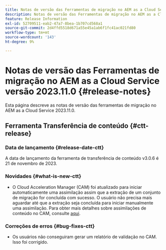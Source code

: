 ```yaml
---
title: Notas de versão das Ferramentas de migração no AEM as a Cloud Service versão 2023.11.0
description: Notas de versão das Ferramentas de migração no AEM as a Cloud Service versão 2023.11.0
feature: Release Information
exl-id: 52709511-eab2-47a7-8bea-1b707cd568a1
source-git-commit: 2d4ffd5518d671a55e45a1ab6f1fc41ac021fd80
workflow-type: tm+mt
source-wordcount: '143'
ht-degree: 9%

---
```


# Notas de versão das Ferramentas de migração no AEM as a Cloud Service versão 2023.11.0 {#release-notes}

Esta página descreve as notas de versão das ferramentas de migração no AEM as a Cloud Service 2023.11.0.

## Ferramenta Transferência de conteúdo {#ctt-release}

### Data de lançamento {#release-date-ctt}

A data de lançamento da ferramenta de transferência de conteúdo v3.0.6 é 21 de novembro de 2023.

### Novidades {#what-is-new-ctt}

* O Cloud Acceleration Manager (CAM) foi atualizado para iniciar automaticamente uma assimilação assim que a extração de um conjunto de migração for concluída com sucesso. O usuário não precisa mais aguardar até que a extração seja concluída para iniciar manualmente uma assimilação. Para obter mais detalhes sobre assimilações de conteúdo no CAM, consulte [aqui](https://experienceleague.adobe.com/docs/experience-manager-cloud-service/content/migration-journey/cloud-migration/content-transfer-tool/ingesting-content.html#ingestion-process).

### Correções de erros {#bug-fixes-ctt}

* Os usuários não conseguiram gerar um relatório de validação no CAM. Isso foi corrigido.
